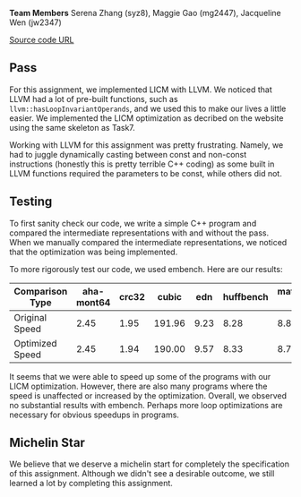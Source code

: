 **Team Members**
Serena Zhang (syz8), Maggie Gao (mg2447), Jacqueline Wen (jw2347)

[Source code URL](https://github.com/Jacqueline-Wen/cs6120-AdvCompilers-Tasks/tree/main/Task8-LICM)

## Pass
For this assignment, we implemented LICM with LLVM. We noticed that LLVM had a lot of pre-built functions, such as `llvm::hasLoopInvariantOperands`, and we used this to make our lives a little easier. We implemented the LICM optimization as decribed on the website using the same skeleton as Task7. 

Working with LLVM for this assignment was pretty frustrating. Namely, we had to juggle dynamically casting between const and non-const instructions (honestly this is pretty terrible C++ coding) as some built in LLVM functions required the parameters to be const, while others did not.  

## Testing
To first sanity check our code, we write a simple C++ program and compared the intermediate representations with and without the pass. When we manually compared the intermediate representations, we noticed that the optimization was being implemented. 

To more rigorously test our code, we used embench. Here are our results:

| Comparison Type | aha-mont64 | crc32 | cubic | edn | huffbench | matmult-int | md5sum | minver | nbody | nettle-aes | nettle-sha256 | nsichneu | picojpeg | primecount | qrduino | sglib-combined | slre | st | statemate | tarfind | ud | wikisort |
|-----------------|-------------|--------|--------|-----|------------|--------------|--------|--------|--------|-------------|----------------|-----------|-----------|-------------|----------|-----------------|------|------|------------|----------|------|-----------|
| Original Speed  | 2.45 | 1.95 | 191.96 | 9.23 | 8.28 | 8.86 | 5.79 | 29.79 | 500.62 | 6.29 | 5.81 | 8.26 | 10.47 | 3.07 | 6.69 | 4.33 | 5.38 | 115.43 | 9.62 | 8.87 | 9.24 | 38.85 |
| Optimized Speed | 2.45 | 1.94 | 190.00 | 9.57 | 8.33 | 8.78 | 5.36 | 29.84 | 513.06 | 6.11 | 5.78 | 8.25 | 10.54 | 3.07 | 7.00 | 4.57 | 6.28 | 113.86 | 12.81 | 8.88 | 9.20 | 37.85 |

It seems that we were able to speed up some of the programs with our LICM optimization. However, there are also many programs where the speed is unaffected or increased by the optimization. Overall, we observed no substantial results with embench. Perhaps more loop optimizations are necessary for obvious speedups in programs. 

## Michelin Star
We believe that we deserve a michelin start for completely the specification of this assignment. Although we didn't see a desirable outcome, we still learned a lot by completing this assignment. 